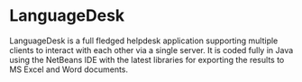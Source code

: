 # LanguageDesk
LanguageDesk is a full fledged helpdesk application supporting multiple clients to interact with each other via a single server. It is coded fully in Java using the NetBeans IDE with the latest libraries for exporting the results to MS Excel and Word documents.
